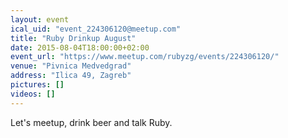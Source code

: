 ```yaml
---
layout: event
ical_uid: "event_224306120@meetup.com"
title: "Ruby Drinkup August"
date: 2015-08-04T18:00:00+02:00
event_url: "https://www.meetup.com/rubyzg/events/224306120/"
venue: "Pivnica Medvedgrad"
address: "Ilica 49, Zagreb"
pictures: []
videos: []
---
```


Let's meetup, drink beer and talk Ruby.